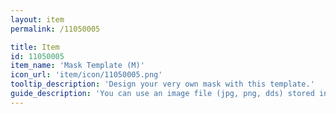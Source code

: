 ```yaml
---
layout: item
permalink: /11050005

title: Item
id: 11050005
item_name: 'Mask Template (M)'
icon_url: 'item/icon/11050005.png'
tooltip_description: 'Design your very own mask with this template.'
guide_description: 'You can use an image file (jpg, png, dds) stored in the MapleStory2\Custom\Equip folder.'
---
```

